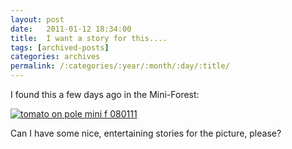```yaml
---
layout: post
date:	2011-01-12 18:34:00
title:  I want a story for this....
tags: [archived-posts]
categories: archives
permalink: /:categories/:year/:month/:day/:title/
---
```

I found this a few days ago in the Mini-Forest:

<a href="http://s1142.photobucket.com/albums/n602/Deepapctrsglr/?action=view&amp;current=IMG_9912.jpg" target="_blank"><img src="http://i1142.photobucket.com/albums/n602/Deepapctrsglr/IMG_9912.jpg" border="0" alt="tomato on pole mini f 080111"></a>


Can I have some nice, entertaining stories for the picture, please?
